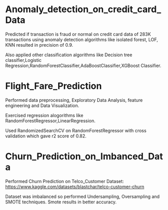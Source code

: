 # Anomaly_detection_on_credit_card_Data

Predicted if transaction is fraud or normal on credit card data of 283K transactions using anomaly
detection algorithms like isolated forest, LOF, KNN resulted in precision of 0.9.

Also applied other classification algorithms like Decision tree classifier,Logistic Regression,RandomForestClassifier,AdaBoostClassifier,XGBoost Classifier.

# Flight_Fare_Prediction
Performed data preprocessing, Exploratory Data Analysis, feature engineering and Data Visualization.

Exercised regression alogorithms like RandomForestRegressor,LinearRegression. 

Used RandomizedSearchCV on RandomForestRegressor with cross validation which gave r2 score of 0.82.

# Churn_Prediction_on_Imbanced_Data

Performed Churn Prediction on Telco_Customer Dataset: https://www.kaggle.com/datasets/blastchar/telco-customer-churn

Dataset was imbalanced so performed Undersampling, Oversampling and SMOTE techniques. Smote results in better accuracy.

